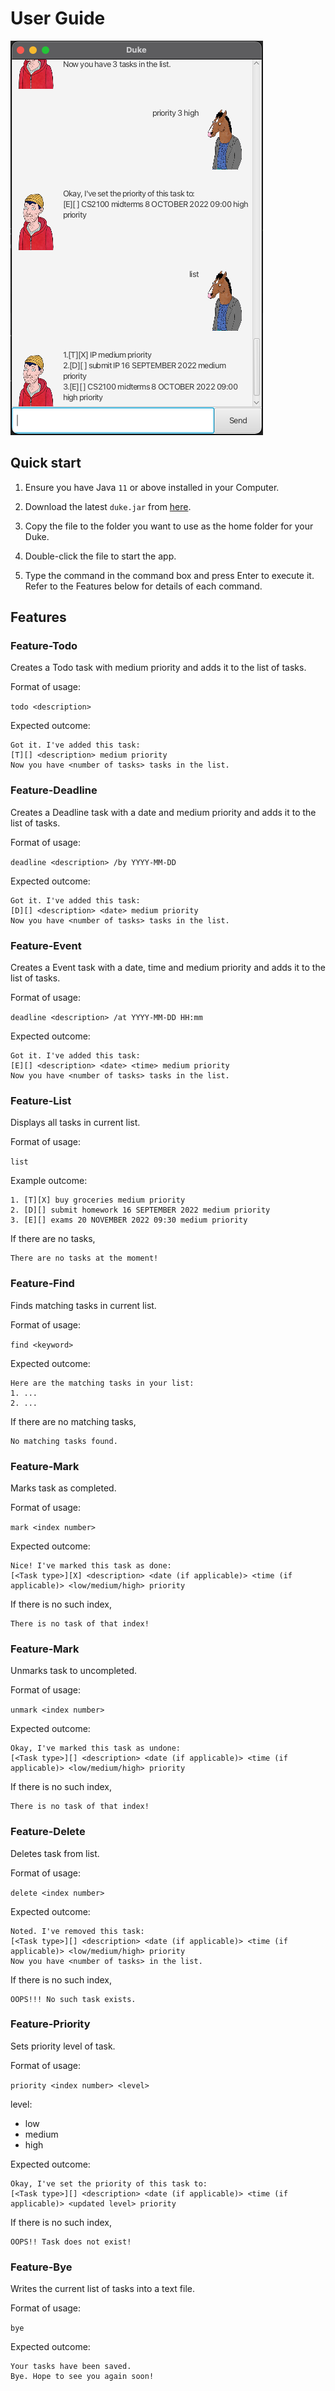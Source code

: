 # User Guide

![UI](UI.png)

## Quick start
1. Ensure you have Java `11` or above installed in your Computer.

2. Download the latest `duke.jar` from [here](https://github.com/rjkoh/ip/releases).

3. Copy the file to the folder you want to use as the home folder for your Duke.

4. Double-click the file to start the app.

5. Type the command in the command box and press Enter to execute it. Refer to the Features below for details of each command.

## Features

### Feature-Todo

Creates a Todo task with medium priority and adds it to the list of tasks.

Format of usage:

`todo <description>`

Expected outcome:

```
Got it. I've added this task:
[T][] <description> medium priority
Now you have <number of tasks> tasks in the list.
```

### Feature-Deadline

Creates a Deadline task with a date and medium priority and adds it to the list of tasks.

Format of usage:

`deadline <description> /by YYYY-MM-DD`

Expected outcome:

```
Got it. I've added this task:
[D][] <description> <date> medium priority
Now you have <number of tasks> tasks in the list.
```

### Feature-Event

Creates a Event task with a date, time and medium priority and adds it to the list of tasks.

Format of usage:

`deadline <description> /at YYYY-MM-DD HH:mm`

Expected outcome:

```
Got it. I've added this task:
[E][] <description> <date> <time> medium priority
Now you have <number of tasks> tasks in the list.
```

### Feature-List

Displays all tasks in current list.

Format of usage:

`list`

Example outcome:

```
1. [T][X] buy groceries medium priority
2. [D][] submit homework 16 SEPTEMBER 2022 medium priority
3. [E][] exams 20 NOVEMBER 2022 09:30 medium priority
```
If there are no tasks,
```
There are no tasks at the moment!
```

### Feature-Find

Finds matching tasks in current list.

Format of usage:

`find <keyword>`

Expected outcome:

```
Here are the matching tasks in your list:
1. ... 
2. ...
```
If there are no matching tasks,
```
No matching tasks found.
```

### Feature-Mark

Marks task as completed.

Format of usage:

`mark <index number>`

Expected outcome:

```
Nice! I've marked this task as done:
[<Task type>][X] <description> <date (if applicable)> <time (if applicable)> <low/medium/high> priority
```
If there is no such index,
```
There is no task of that index!
```

### Feature-Mark

Unmarks task to uncompleted.

Format of usage:

`unmark <index number>`

Expected outcome:

```
Okay, I've marked this task as undone:
[<Task type>][] <description> <date (if applicable)> <time (if applicable)> <low/medium/high> priority
```
If there is no such index,
```
There is no task of that index!
```

### Feature-Delete

Deletes task from list.

Format of usage:

`delete <index number>`

Expected outcome:

```
Noted. I've removed this task:
[<Task type>][] <description> <date (if applicable)> <time (if applicable)> <low/medium/high> priority
Now you have <number of tasks> in the list.
```
If there is no such index,
```
OOPS!!! No such task exists.
```

### Feature-Priority

Sets priority level of task.

Format of usage:

`priority <index number> <level>`

level:
* low
* medium
* high

Expected outcome:

```
Okay, I've set the priority of this task to:
[<Task type>][] <description> <date (if applicable)> <time (if applicable)> <updated level> priority
```
If there is no such index,
```
OOPS!! Task does not exist!
```

### Feature-Bye

Writes the current list of tasks into a text file.

Format of usage:

`bye`

Expected outcome:

```
Your tasks have been saved.
Bye. Hope to see you again soon!
```
